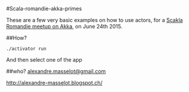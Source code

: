 #Scala-romandie-akka-primes

These are a few very basic examples on how to use actors, for a [Scakla Romandie meetup on Akka](http://www.meetup.com/Scala-Romandie/events/222812513/), on June 24th 2015.

##How?

    ./activator run
And then select one of the app 

##who?
alexandre.masselot@gmail.com

http://alexandre-masselot.blogspot.ch/